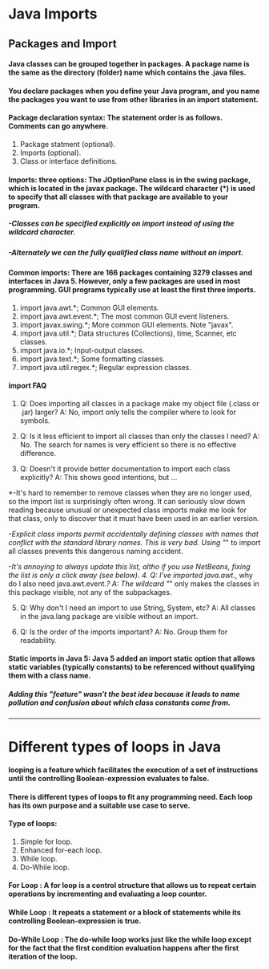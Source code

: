# Java Imports
## Packages and Import
#### Java classes can be grouped together in packages. A package name is the same as the directory (folder) name which contains the .java files.  
#### You declare packages when you define your Java program, and you name the packages you want to use from other libraries in an import statement.
#### Package declaration syntax: The statement order is as follows. Comments can go anywhere.
1. Package statment (optional).
2. Imports (optional).
3. Class or interface definitions.
#### Imports: three options: The JOptionPane class is in the swing package, which is located in the javax package. The wildcard character (*) is used to specify that all classes with that package are available to your program. 
##### -Classes can be specified explicitly on import instead of using the wildcard character.
##### -Alternately we can the fully qualified class name without an import.
#### Common imports: There are 166 packages containing 3279 classes and interfaces in Java 5. However, only a few packages are used in most programming. GUI programs typically use at least the first three imports.
1. import java.awt.*;	Common GUI elements.
2. import java.awt.event.*;	The most common GUI event listeners.
3. import javax.swing.*;	More common GUI elements. Note "javax".
4. import java.util.*;	Data structures (Collections), time, Scanner, etc classes.
5. import java.io.*;	Input-output classes.
6. import java.text.*;	Some formatting classes.
7. import java.util.regex.*;	Regular expression classes.
#### import FAQ 
1. Q: Does importing all classes in a package make my object file (.class or .jar) larger?
A: No, import only tells the compiler where to look for symbols.

2. Q: Is it less efficient to import all classes than only the classes I need?
A: No. The search for names is very efficient so there is no effective difference.

3. Q: Doesn't it provide better documentation to import each class explicitly?
A: This shows good intentions, but ...

*-It's hard to remember to remove classes when they are no longer used, so the import list is surprisingly often wrong. It can seriously slow down reading because unusual or unexpected class imports make me look for that class, only to discover that it must have been used in an earlier version.

*-Explicit class imports permit accidentally defining classes with names that conflict with the standard library names. This is very bad. Using "*" to import all classes prevents this dangerous naming accident.

*-It's annoying to always update this list, altho if you use NetBeans, fixing the list is only a click away (see below).
4. Q: I've imported java.awt.*, why do I also need java.awt.event.*?
A: The wildcard "*" only makes the classes in this package visible, not any of the subpackages.

5. Q: Why don't I need an import to use String, System, etc?
A: All classes in the java.lang package are visible without an import.

6. Q: Is the order of the imports important?
A: No. Group them for readability.
#### Static imports in Java 5: Java 5 added an import static option that allows static variables (typically constants) to be referenced without qualifying them with a class name.
##### Adding this "feature" wasn't the best idea because it leads to name pollution and confusion about which class constants come from.

------------------------------------------------------------------------------------------------------------
# Different types of loops in Java
#### looping is a feature which facilitates the execution of a set of instructions until the controlling Boolean-expression evaluates to false.

#### There is different types of loops to fit any programming need. Each loop has its own purpose and a suitable use case to serve.
#### Type of loops: 
1. Simple for loop.
2. Enhanced for-each loop.
3. While loop.
4. Do-While loop.
#### For Loop : A for loop is a control structure that allows us to repeat certain operations by incrementing and evaluating a loop counter.
#### While Loop : It repeats a statement or a block of statements while its controlling Boolean-expression is true.
#### Do-While Loop : The do-while loop works just like the while loop except for the fact that the first condition evaluation happens after the first iteration of the loop. 
